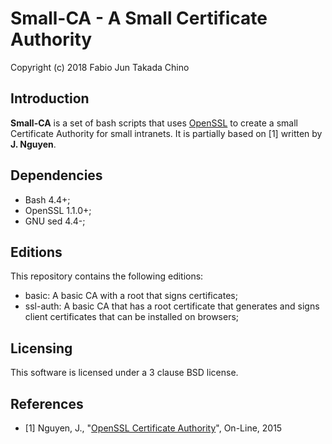 # Small-CA - A Small Certificate Authority
Copyright (c) 2018 Fabio Jun Takada Chino

## Introduction 

**Small-CA** is a set of bash scripts that uses [OpenSSL](https://www.openssl.org/) to create a small 
Certificate Authority for small intranets. It is partially based on [1] written by **J. Nguyen**.

## Dependencies

* Bash 4.4+;
* OpenSSL 1.1.0+;
* GNU sed 4.4-;

## Editions

This repository contains the following editions:

* basic: A basic CA with a root that signs certificates;
* ssl-auth: A basic CA that has a root certificate that generates and signs client certificates that can
be installed on browsers;

## Licensing

This software is licensed under a 3 clause BSD license.

## References

* [1] Nguyen, J., "[OpenSSL Certificate Authority](https://jamielinux.com/docs/openssl-certificate-authority/)", On-Line, 2015
